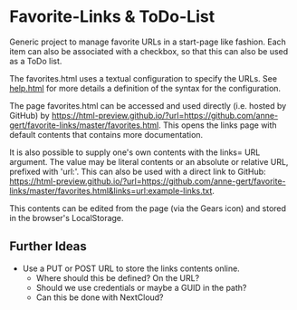 ﻿Favorite-Links & ToDo-List
==========================

Generic project to manage favorite URLs in a start-page like fashion. Each
item can also be associated with a checkbox, so that this can also be used as
a ToDo list.

The favorites.html uses a textual configuration to specify the URLs.
See [help.html](help.html) for more details a definition of the syntax for
the configuration.

The page favorites.html can be accessed and used directly (i.e. hosted by
GitHub) by
<https://html-preview.github.io/?url=https://github.com/anne-gert/favorite-links/master/favorites.html>.
This opens the links page with default contents that contains more
documentation.

It is also possible to supply one's own contents with the links= URL argument.
The value may be literal contents or an absolute or relative URL, prefixed
with 'url:'. This can also be used with a direct link to GitHub:
<https://html-preview.github.io/?url=https://github.com/anne-gert/favorite-links/master/favorites.html&links=url:example-links.txt>.

This contents can be edited from the page (via the Gears icon) and stored in
the browser's LocalStorage.

Further Ideas
-------------

* Use a PUT or POST URL to store the links contents online.
    - Where should this be defined? On the URL?
    - Should we use credentials or maybe a GUID in the path?
    - Can this be done with NextCloud?

